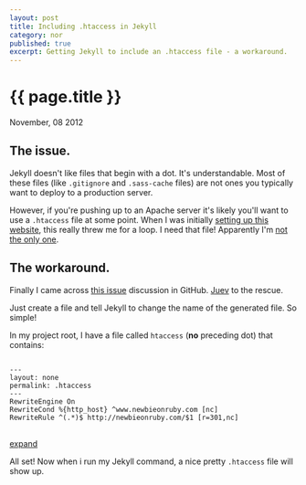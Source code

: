```yaml
---
layout: post
title: Including .htaccess in Jekyll
category: nor
published: true
excerpt: Getting Jekyll to include an .htaccess file - a workaround.
---
```


# {{ page.title }}
<p class="meta">November, 08 2012</p>

## The issue.

Jekyll doesn't like files that begin with a dot. It's understandable. Most of these files (like <code>.gitignore</code> and <code>.sass-cache</code> files) are not ones you typically want to deploy to a production server. 

However, if you're pushing up to an Apache server it's likely you'll want to use a <code>.htaccess</code> file at some point. When I was initially [setting up this website](/get-going-with-jekyll/), this really threw me for a loop. I need that file! Apparently I'm [not the only one](https://github.com/mojombo/jekyll/issues/search?q=.htaccess).

## The workaround.

Finally I came across [this issue](https://github.com/mojombo/jekyll/issues/363) discussion in GitHub. [Juev](https://github.com/mojombo/jekyll/issues/363#issuecomment-1763812) to the rescue.

Just create a file and tell Jekyll to change the name of the generated file. So simple!

In my project root, I have a file called <code>htaccess</code> (**no** preceding dot) that contains:

<pre>
<code data-language="yml">
---
layout: none
permalink: .htaccess
---
RewriteEngine On
RewriteCond %{http_host} ^www.newbieonruby.com [nc]
RewriteRule ^(.*)$ http://newbieonruby.com/$1 [r=301,nc]
</code>
</pre>
<p class="expandCode"><a href="#" title="Expand"><i class="icon-caret-left"></i> expand <i class="icon-caret-right"></i></a></p>

All set! Now when i run my Jekyll command, a nice pretty <code>.htaccess</code> file will show up.




